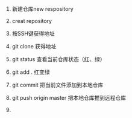 1. 新建仓库new respository  
2. creat repository  
3. 按SSH键获得地址  
4. git clone  获得地址
5. git status 查看当前仓库状态（红、绿）  
6. git add .   红变绿  
7. git commit 把当前文件添加到本地仓库  
8. git push origin master 把本地仓库推到远程仓库  

9.